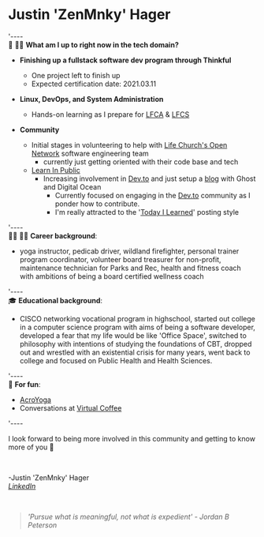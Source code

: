 # Justin 'ZenMnky' Hager

'----   
📍 👨‍💻  **What am I up to right now in the tech domain?**

- **Finishing up a fullstack software dev program through Thinkful**
    - One project left to finish up
    - Expected certification date: 2021.03.11

 - **Linux, DevOps, and System Administration** 
    - Hands-on learning as I prepare for [LFCA](https://training.linuxfoundation.org/certification/certified-it-associate/) & [LFCS](https://training.linuxfoundation.org/certification/linux-foundation-certified-sysadmin-lfcs/) 
    
- **Community**
     - Initial stages in volunteering to help with [Life Church's Open Network](https://open.life.church/) software engineering team
        - currently just getting oriented with their code base and tech
    -  [Learn In Public](https://www.swyx.io/learn-in-public/)
         -  Increasing involvement in [Dev.to](https://dev.to/zenmnky) and just setup a [blog](https://blog.justinhager.codes/) with Ghost and Digital Ocean
            - Currently focused on engaging in the [Dev.to](https://dev.to/zenmnky) community as I ponder how to contribute. 
            - I'm really attracted to the '[Today I Learned](https://dev.to/jbranchaud/how-i-built-a-learning-machine-45k9)' posting style

'----   
🔨🔥 👨💬 **Career background**:    
 - yoga instructor, pedicab driver, wildland firefighter, personal trainer program coordinator, volunteer board treasurer for non-profit, maintenance technician for Parks and Rec, health and fitness coach with ambitions of being a board certified wellness coach

'----   
🎓 **Educational background**: 
- CISCO networking vocational program in highschool, started out college in a computer science program with aims of being a software developer, developed a fear that my life would be like 'Office Space', switched to philosophy with intentions of studying the foundations of CBT, dropped out and wrestled with an existential crisis for many years, went back to college and focused on Public Health and Health Sciences.


'----   
🤸 **For fun**: 
- [AcroYoga](https://youtu.be/D3JW31Wq2Y0)
- Conversations at [Virtual Coffee](https://virtualcoffee.io/)


'----  

I look forward to being more involved in this community and getting to know more of you 🙇  

<br />

-Justin 'ZenMnky' Hager    
_[LinkedIn](https://www.linkedin.com/in/developerjustinhager/)_

<br />

> _'Pursue what is meaningful, not what is expedient' - Jordan B Peterson_  

<br />
